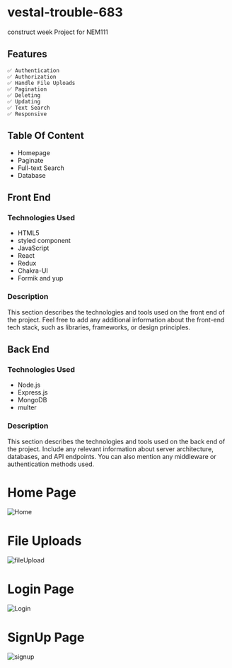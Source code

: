 # vestal-trouble-683
construct week Project for NEM111



## Features
```
✅ Authentication
✅ Authorization
✅ Handle File Uploads
✅ Pagination
✅ Deleting
✅ Updating
✅ Text Search
✅ Responsive
```

## Table Of Content
- Homepage
- Paginate
- Full-text Search
- Database

  
## Front End

### Technologies Used

- HTML5
- styled component
- JavaScript
- React
- Redux
- Chakra-UI
- Formik and yup

### Description

This section describes the technologies and tools used on the front end of the project. Feel free to add any additional information about the front-end tech stack, such as libraries, frameworks, or design principles.

## Back End

### Technologies Used

- Node.js
- Express.js
- MongoDB
- multer

### Description

This section describes the technologies and tools used on the back end of the project. Include any relevant information about server architecture, databases, and API endpoints. You can also mention any middleware or authentication methods used.



# Home Page
![Home](https://github.com/omkarSw2/vestal-trouble-683/assets/121368970/fc2034d6-7e9f-4b10-9e0f-4aa212ceb15f)

# File Uploads
![fileUpload](https://github.com/omkarSw2/vestal-trouble-683/assets/119350956/4eef0551-7a97-4de1-acec-ff9b1cb1e650)

# Login Page
![Login](https://github.com/omkarSw2/vestal-trouble-683/assets/121368970/c57029b2-fa46-4a05-aec7-6f58bfd344f3)

# SignUp Page
![signup](https://github.com/omkarSw2/vestal-trouble-683/assets/121368970/8b53e26a-174a-47e4-9398-0e065624a445)



